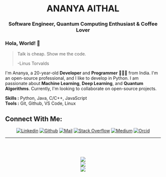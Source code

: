 <h1 align="center">ANANYA AITHAL</h1>
<h3 align="center">Software Engineer, <span color="blue"> </span>Quantum Computing Enthusiast <span color="blue"> & </span> Coffee Lover  </h3>



### Hola, World! 👋

> Talk is cheap. Show me the code.
>
> -Linus Torvalds

I'm Ananya, a 20-year-old **Developer** and **Programmer** 👨🏻‍💻 from India. I'm an open-source professional, and I like to develop in Python. I am passionate about **Machine Learning**, **Deep Learning**, and **Quantum Algorithms**. Currently, I'm looking to collaborate on open-source projects.
</br>

**Skills :** Python, Java, C/C++, JavaScript
</br>
**Tools :** Git, Github, VS Code, Linux
</br>

<h2 align="left">Connect With Me:</h2>

<div align=center>

[![Linkedin](https://img.shields.io/badge/LinkedIn-0077B5?style=for-the-badge&logo=linkedin&logoColor=white)](https://www.linkedin.com/in/ananyaaithal/)
[![Github](https://img.shields.io/badge/GitHub-100000?style=for-the-badge&logo=github&logoColor=white)](https://github.com/mysteriousbug)
[![Mail](https://img.shields.io/badge/Gmail-D14836?style=for-the-badge&logo=gmail&logoColor=white)](mailto:ananya.aithal666@gmail.com)
[![Stack Overflow](https://img.shields.io/badge/Stack_Overflow-FE7A16?style=for-the-badge&logo=stack-overflow&logoColor=white)](https://stackoverflow.com/users/23248157/ananya-aithal)
[![Medium](https://img.shields.io/badge/Medium-12100E?style=for-the-badge&logo=medium&logoColor=white)](https://medium.com/@ananya.aithal666)
[![Orcid](https://img.shields.io/badge/orcid-A6CE39?style=for-the-badge&logo=orcid&logoColor=white)](https://orcid.org/0009-0009-8896-4368)
  
</div>



-----


 <br>
 <br>
 <p align="center">
  <img  src="https://github-readme-stats.vercel.app/api?username=mysteriousbug&theme=vue-dark&show_icons=true&hide_border=true&count_private=true"/>
   <br/>
  <img   src="https://github-readme-streak-stats.herokuapp.com/?user=mysteriousbug&theme=vue-dark&hide_border=true"/>
   <br />
  <img  src="https://github-readme-stats.vercel.app/api/top-langs/?username=mysteriousbug&theme=vue-dark&show_icons=true&hide_border=true&layout=compact"/>
  </P><br>
  





